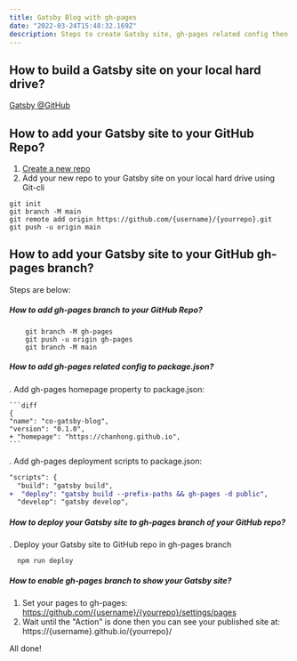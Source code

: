 ```yaml
---
title: Gatsby Blog with gh-pages
date: "2022-03-24T15:48:32.169Z"
description: Steps to create Gatsby site, gh-pages related config then deploy to your GitHub repo.
---
```


## How to build a Gatsby site on your local hard drive? 

[Gatsby @GitHub](https://github.com/gatsbyjs/gatsby)

## How to add your Gatsby site to your GitHub Repo?

1. [Create a new repo](https://docs.github.com/en/get-started/quickstart/create-a-repo)
2. Add your new repo to your Gatsby site on your local hard drive using Git-cli

  ```shell
  git init
  git branch -M main
  git remote add origin https://github.com/{username}/{yourrepo}.git
  git push -u origin main
  ```

## How to add your Gatsby site to your GitHub gh-pages branch?

Steps are below:

##### How to add gh-pages branch to your GitHub Repo?

  ```shell
      git branch -M gh-pages
      git push -u origin gh-pages
      git branch -M main
  ```


##### How to add gh-pages related config to package.json?

. Add gh-pages homepage property to package.json:

    ```diff
    {
    "name": "co-gatsby-blog",
    "version": "0.1.0",  
    + "homepage": "https://chanhong.github.io",  
    ```
    

. Add gh-pages deployment scripts to package.json:

  ```diff
  "scripts": {
    "build": "gatsby build",
  +  "deploy": "gatsby build --prefix-paths && gh-pages -d public",
    "develop": "gatsby develop",
  ```


##### How to deploy your Gatsby site to gh-pages branch of your GitHub repo?

. Deploy your Gatsby site to GitHub repo in gh-pages branch

  ```shell
    npm run deploy
  ```


##### How to enable gh-pages branch to show your Gatsby site?

1. Set your pages to gh-pages: https://github.com/{username}/{yourrepo}/settings/pages
2. Wait until the "Action" is done then you can see your published site at: https://{username}.github.io/{yourrepo}/

All done!
